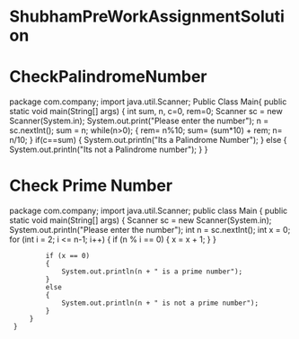 # ShubhamPreWorkAssignmentSolution
# CheckPalindromeNumber



package com.company;
import java.util.Scanner;
Public Class Main{
 public static void main(String[] args) {
        int sum, n, c=0, rem=0;
  Scanner sc = new Scanner(System.in);
        System.out.print("Please enter the number");
        n = sc.nextInt();
        sum = n;
   while(n>0);
        {
         rem= n%10;
            sum= (sum*10) + rem;
            n= n/10;
        }
        if(c==sum)
        {
            System.out.println("Its a Palindrome Number");
        }
        else
                {
            System.out.println("Its not a Palindrome number");
        }
    }


# Check Prime Number 

package com.company;
import java.util.Scanner;
 public class Main {
         public static void main(String[] args) {
             Scanner sc = new Scanner(System.in);
             System.out.println("Please enter the number");
             int n = sc.nextInt();
             int x = 0;
             for (int i = 2; i <= n-1; i++) {
                 if (n % i == 0) {
                     x = x + 1;
                 }
             }

             if (x == 0)
             {
                 System.out.println(n + " is a prime number");
             }
             else
             {
                 System.out.println(n + " is not a prime number");
             }
         }
     }
